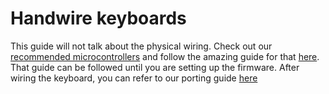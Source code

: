 # Handwire keyboards
This guide will not talk about the physical wiring. Check out our 
[recommended microcontrollers](Officially_Supported_Microcontrollers.md) and 
follow the amazing guide for that [here](https://docs.qmk.fm/#/hand_wire). That 
guide can be followed until you are setting up the firmware. After wiring the 
keyboard, you can refer to our porting guide [here](porting_to_kmk.md)
